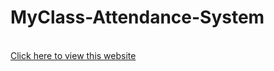 # MyClass-Attendance-System
<br>
<!DOCTYPE html>
<html>
  <body>
    <a href=" https://surendrapatel99.github.io/MyClass-Attendance-System/" target="_blank"> Click here to view this website </a>
  </body>
</html>
